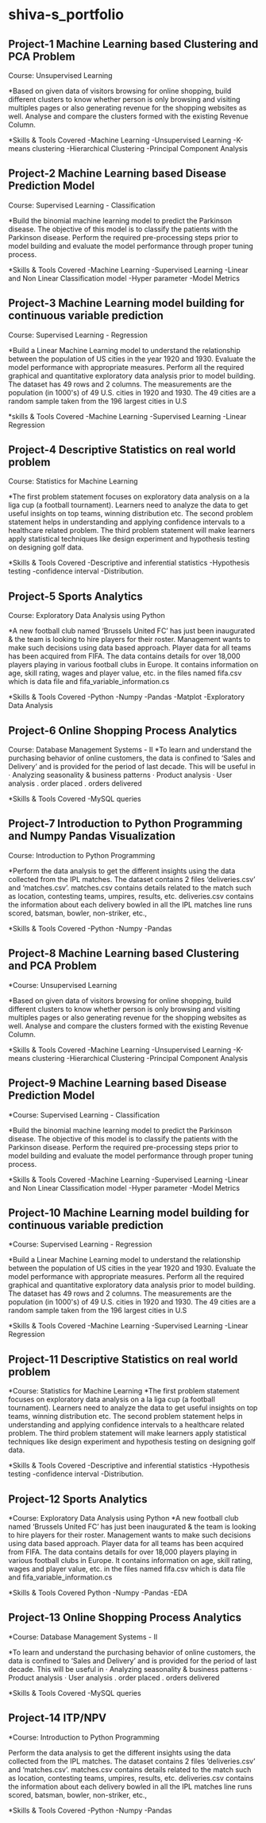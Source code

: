 # shiva-s_portfolio


## Project-1 Machine Learning based Clustering and PCA Problem
Course: Unsupervised Learning

*Based on given data of visitors browsing for online shopping, build different clusters to know whether person is only browsing and visiting multiples pages or also generating revenue for the shopping websites as well. Analyse and compare the clusters formed with the existing Revenue Column.

*Skills & Tools Covered
-Machine Learning
-Unsupervised Learning
-K-means clustering
-Hierarchical Clustering
-Principal Component Analysis

## Project-2 Machine Learning based Disease Prediction Model
Course: Supervised Learning - Classification

*Build the binomial machine learning model to predict the Parkinson disease. The objective of this model is to classify the patients with the Parkinson disease. Perform the required pre-processing steps prior to model building and evaluate the model performance through proper tuning process.

*Skills & Tools Covered
-Machine Learning
-Supervised Learning
-Linear and Non Linear Classification model
-Hyper parameter
-Model Metrics

## Project-3 Machine Learning model building for continuous variable prediction
Course: Supervised Learning - Regression

*Build a Linear Machine Learning model to understand the relationship between the population of US cities in the year 1920 and 1930. Evaluate the model performance with appropriate measures. Perform all the required graphical and quantitative exploratory data analysis prior to model building. The dataset has 49 rows and 2 columns. The measurements are the population (in 1000's) of 49 U.S. cities in 1920 and 1930. The 49 cities are a random sample taken from the 196 largest cities in U.S

*skills & Tools Covered
-Machine Learning
-Supervised Learning
-Linear Regression

## Project-4 Descriptive Statistics on real world problem
Course: Statistics for Machine Learning

*The first problem statement focuses on exploratory data analysis on a la liga cup (a football tournament). Learners need to analyze the data to get useful insights on top teams, winning distribution etc. The second problem statement helps in understanding and applying confidence intervals to a healthcare related problem. The third problem statement will make learners apply statistical techniques like design experiment and hypothesis testing on designing golf data.

*Skills & Tools Covered
-Descriptive and inferential statistics
-Hypothesis testing
-confidence interval
-Distribution.

## Project-5 Sports Analytics
Course: Exploratory Data Analysis using Python

*A new football club named ‘Brussels United FC’ has just been inaugurated & the team is looking to hire players for their roster. Management wants to make such decisions using data based approach. Player data for all teams has been acquired from FIFA. The data contains details for over 18,000 players playing in various football clubs in Europe. It contains information on age, skill rating, wages and player value, etc. in the files named fifa.csv which is data file and fifa_variable_information.cs

*Skills & Tools Covered
-Python
-Numpy
-Pandas
-Matplot
-Exploratory Data Analysis

## Project-6 Online Shopping Process Analytics
Course: Database Management Systems - II
*To learn and understand the purchasing behavior of online customers, the data is confined to ‘Sales and Delivery’ and is provided for the period of last decade. This will be useful in · Analyzing seasonality & business patterns · Product analysis · User analysis . order placed . orders delivered

*Skills & Tools Covered
-MySQL queries

##  Project-7 Introduction to Python Programming and Numpy Pandas Visualization
Course: Introduction to Python Programming

*Perform the data analysis to get the different insights using the data collected from the IPL matches. The dataset contains 2 files ‘deliveries.csv’ and ‘matches.csv’. matches.csv contains details related to the match such as location, contesting teams, umpires, results, etc. deliveries.csv contains the information about each delivery bowled in all the IPL matches line runs scored, batsman, bowler, non-striker, etc.,

*Skills & Tools Covered
-Python
-Numpy
-Pandas

## Project-8 Machine Learning based Clustering and PCA Problem
*Course: Unsupervised Learning

*Based on given data of visitors browsing for online shopping, build different clusters to know whether person is only browsing and visiting multiples pages or also generating revenue for the shopping websites as well. Analyse and compare the clusters formed with the existing Revenue Column.

*Skills & Tools Covered
-Machine Learning
-Unsupervised Learning
-K-means clustering
-Hierarchical Clustering
-Principal Component Analysis

##  Project-9 Machine Learning based Disease Prediction Model
*Course: Supervised Learning - Classification

*Build the binomial machine learning model to predict the Parkinson disease. The objective of this model is to classify the patients with the Parkinson disease. Perform the required pre-processing steps prior to model building and evaluate the model performance through proper tuning process.

*Skills & Tools Covered
-Machine Learning
-Supervised Learning
-Linear and Non Linear Classification model
-Hyper parameter
-Model Metrics

##  Project-10 Machine Learning model building for continuous variable prediction
*Course: Supervised Learning - Regression

*Build a Linear Machine Learning model to understand the relationship between the population of US cities in the year 1920 and 1930. Evaluate the model performance with appropriate measures. Perform all the required graphical and quantitative exploratory data analysis prior to model building. The dataset has 49 rows and 2 columns. The measurements are the population (in 1000's) of 49 U.S. cities in 1920 and 1930. The 49 cities are a random sample taken from the 196 largest cities in U.S

*Skills & Tools Covered
-Machine Learning
-Supervised Learning
-Linear Regression

## Project-11 Descriptive Statistics on real world problem
*Course: Statistics for Machine Learning
*The first problem statement focuses on exploratory data analysis on a la liga cup (a football tournament). Learners need to analyze the data to get useful insights on top teams, winning distribution etc. The second problem statement helps in understanding and applying confidence intervals to a healthcare related problem. The third problem statement will make learners apply statistical techniques like design experiment and hypothesis testing on designing golf data.

*Skills & Tools Covered
-Descriptive and inferential statistics
-Hypothesis testing
-confidence interval
-Distribution.

## Project-12 Sports Analytics
*Course: Exploratory Data Analysis using Python
*A new football club named ‘Brussels United FC’ has just been inaugurated & the team is looking to hire players for their roster. Management wants to make such decisions using data based approach. Player data for all teams has been acquired from FIFA. The data contains details for over 18,000 players playing in various football clubs in Europe. It contains information on age, skill rating, wages and player value, etc. in the files named fifa.csv which is data file and fifa_variable_information.cs

*Skills & Tools Covered
Python
-Numpy
-Pandas
-EDA

## Project-13 Online Shopping Process Analytics
*Course: Database Management Systems - II

*To learn and understand the purchasing behavior of online customers, the data is confined to ‘Sales and Delivery’ and is provided for the period of last decade. This will be useful in · Analyzing seasonality & business patterns · Product analysis · User analysis . order placed . orders delivered

*Skills & Tools Covered
-MySQL queries

## Project-14 ITP/NPV
*Course: Introduction to Python Programming

Perform the data analysis to get the different insights using the data collected from the IPL matches. The dataset contains 2 files ‘deliveries.csv’ and ‘matches.csv’. matches.csv contains details related to the match such as location, contesting teams, umpires, results, etc. deliveries.csv contains the information about each delivery bowled in all the IPL matches line runs scored, batsman, bowler, non-striker, etc.,

*Skills & Tools Covered
-Python
-Numpy
-Pandas
